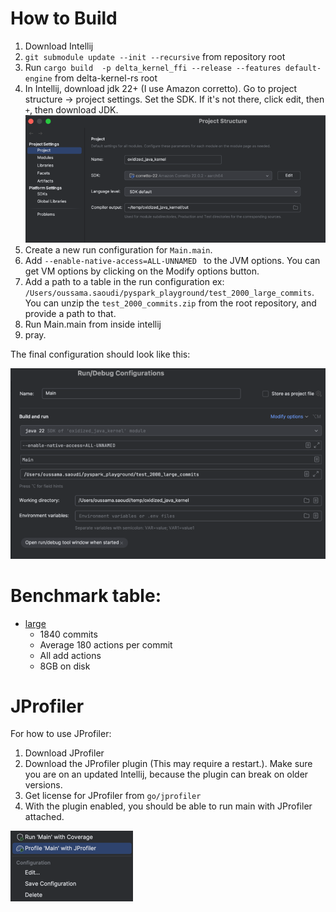 # How to Build
1) Download Intellij
2) `git submodule update --init --recursive` from repository root
3) Run `cargo build  -p delta_kernel_ffi --release --features default-engine` from delta-kernel-rs root
3) In Intellij, download jdk 22+ (I use Amazon corretto). Go to project structure -> project settings. Set the SDK. If it's not there, click edit, then `+`, then download JDK.
![img_2.png](img_2.png)
4) Create a new run configuration  for `Main.main`.
5) Add `--enable-native-access=ALL-UNNAMED ` to the JVM options. You can get VM options by clicking on the Modify options button.
6) Add a path to a table in the run configuration ex: `/Users/oussama.saoudi/pyspark_playground/test_2000_large_commits`. You can unzip the `test_2000_commits.zip` from the root repository, and provide a path to that.
7) Run Main.main from inside intellij
8) pray.


The final configuration should look like this: 

![img.png](img.png)

# Benchmark table:
- [large](https://drive.google.com/file/d/1aN-Pay_jg7xnRsFumGMAI0DpnzcTEwui/view?usp=sharing)
  - 1840 commits
  - Average 180 actions per commit
  - All add actions
  - 8GB on disk

# JProfiler
For how to use JProfiler:
1) Download JProfiler
2) Download the JProfiler plugin (This may require a restart.). Make sure you are on an updated Intellij, because the plugin can break on older versions.
3) Get license for JProfiler from `go/jprofiler`
4) With the plugin enabled, you should be able to run main with JProfiler attached.

![img_1.png](img_1.png)


